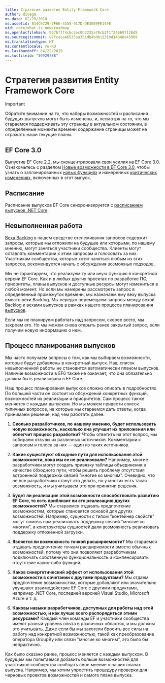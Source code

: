 ```yaml
---
title: Стратегия развития Entity Framework Core
author: divega
ms.date: 02/20/2018
ms.assetid: 834C9729-7F6E-4355-917D-DE3EE9FE149E
uid: core/what-is-new/roadmap
ms.openlocfilehash: 937bfff4cbc3ec0b2235a78cb2f1f246697128d5
ms.sourcegitcommit: 87fcaba46535aa351db4bdb1231bd14b40e459b9
ms.translationtype: HT
ms.contentlocale: ru-RU
ms.lasthandoff: 04/22/2019
ms.locfileid: "59929788"
---
```

# <a name="entity-framework-core-roadmap"></a>Стратегия развития Entity Framework Core

> [!IMPORTANT]
> Обратите внимание на то, что наборы возможностей и расписания будущих выпусков могут быть изменены, и, несмотря на то, что мы стараемся поддерживать эту страницу в актуальном состоянии, в определенные моменты времени содержание страницы может не отражать наши текущие планы.

## <a name="ef-core-30"></a>EF Core 3.0

Выпустив EF Core 2.2, мы сконцентрировали свои усилия на EF Core 3.0.
Ознакомьтесь с разделом [Новые возможности в EF Core 3.0](xref:core/what-is-new/ef-core-3.0/index), чтобы узнать о запланированных [новых функциях](xref:core/what-is-new/ef-core-3.0/features) и намеренных [критических изменениях](xref:core/what-is-new/ef-core-3.0/breaking-changes), включенных в этот выпуск.

## <a name="schedule"></a>Расписание

Расписание выпусков EF Core синхронизируется с [расписанием выпусков .NET Core](https://github.com/dotnet/core/blob/master/roadmap.md).

## <a name="backlog"></a>Невыполненная работа

[Веха Backlog](https://github.com/aspnet/EntityFrameworkCore/issues?q=is%3Aopen+is%3Aissue+milestone%3ABacklog+sort%3Areactions-%2B1-desc) в нашем средстве отслеживания запросов содержит запросы, которые мы отложили на будущее или которыми, по нашему мнению, могут заняться участники сообщества.
Клиенты могут оставлять комментарии к этим запросам и голосовать за них.
Участникам сообщества, которые хотят заняться любым из этих запросов, рекомендуется начать с обсуждения возможных подходов.

Мы не гарантируем, что реализуем ту или иную функцию в конкретной версии EF Core.
Как и в любых других проектах по разработке ПО, приоритеты, планы выпусков и доступные ресурсы могут измениться в любой момент.
Но если мы намерены рассмотреть запрос в определенный промежуток времени, мы назначаем ему веху выпуска вместо вехи Backlog.
Мы нередко перемещаем запросы между вехой Backlog и вехами выпусков в рамках нашего [процесса планирования выпусков](#release-planning-process).

Если мы не планируем работать над запросом, скорее всего, мы закроем его.
Но мы можем снова открыть ранее закрытый запрос, если получим новую информацию о нем.

## <a name="release-planning-process"></a>Процесс планирования выпусков

Мы часто получаем вопросы о том, как мы выбираем возможности, которые будут добавлены в конкретный выпуск.
Наш список невыполненной работы не становится автоматически планом выпусков.
Наличие возможности в EF6 также не означает, что она обязательно должна быть реализована в EF Core.

Наш процесс планирования выпусков сложно описать в подробностях.
По большей части он состоит из обсуждений конкретных функций, возможностей их реализации и приоритетов. Сам процесс также меняется с каждым выпуском.
Но мы можем привести список типичных вопросов, на которые мы стараемся дать ответы, когда принимаем решение, над чем работать далее.

1. **Сколько разработчиков, по нашему мнению, будет использовать новую возможность, насколько она улучшит их приложения или облегчит процесс разработки?** Чтобы ответить на этот вопрос, мы собираем отзывы из различных источников. Комментарии к запросам и голоса за них — один из таких источников.

2. **Какие существуют обходные пути для использования этой возможности, пока мы ее не реализовали?** Например, многие разработчики могут создать привязку таблицы объединения в качестве обходного пути, чтобы решить проблему отсутствия встроенной поддержки связей "многие ко многим". Очевидно, что не все разработчики станут это делать, но у многих есть такая возможность, и мы учитываем это при принятии решения.

3. **Будет ли реализация этой возможности способствовать развитию EF Core, то есть приблизит ли это реализацию других возможностей?** Мы стараемся отдавать предпочтение возможностям, которые становятся основой для других возможностей. Например, сущности с типом "контейнер свойств" могут помочь нам реализовать поддержку связей "многие ко многим", а конструкторы сущностей дали возможность реализовать поддержку отложенной загрузки.

4. **Является ли возможность точкой расширяемости?** Мы стараемся отдавать предпочтение точкам расширяемости вместо обычных возможностей, потому что они позволяют разработчикам подключать собственную функциональность и компенсировать отсутствие каких-либо функций.

5. **Каков синергетический эффект от использования этой возможности в сочетании с другими продуктами?** Мы отдаем предпочтение возможностям, которые добавляют или значительно улучшают взаимодействие EF Core с другими продуктами, например .NET Core, последней версией Visual Studio, Microsoft Azure и т. д.

6. **Каковы навыки разработчиков, доступных для работы над этой возможностью, и как лучше всего распорядиться этими ресурсами?** Каждый член команды EF и участники сообщества имеют разный уровень опыта в различных областях, и мы должны это учитывать. Даже если бы мы захотели бросить все силы на работу над конкретной возможностью, такой как преобразование оператора GroupBy или связи "многие ко многим", это было бы непрактично.

Как было сказано ранее, процесс меняется с каждым выпуском.
В будущем мы попытаемся добавить больше возможностей для участников сообщества сообщать свое мнение о наших планах выпуска.
Например, мы хотим упростить процедуру проверки для черновых проектов возможностей и самого плана выпуска.
